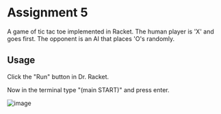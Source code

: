 # Assignment 5

A game of tic tac toe implemented in Racket. The human player is 'X' and goes first. The opponent is an AI that places 'O's randomly.

## Usage

Click the "Run" button in Dr. Racket.

Now in the terminal type "(main START)" and press enter.

![image](https://user-images.githubusercontent.com/32044950/119904693-badb8100-bf18-11eb-967f-41ad79be0b6f.png)
